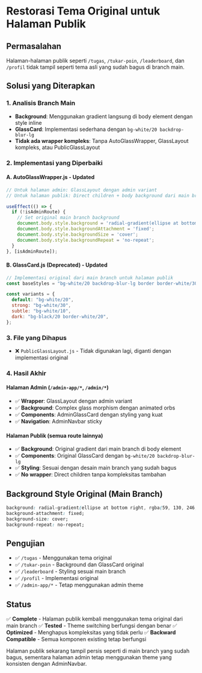 # Restorasi Tema Original untuk Halaman Publik

## Permasalahan
Halaman-halaman publik seperti `/tugas`, `/tukar-poin`, `/leaderboard`, dan `/profil` tidak tampil seperti tema asli yang sudah bagus di branch main.

## Solusi yang Diterapkan

### 1. Analisis Branch Main
- **Background**: Menggunakan gradient langsung di body element dengan style inline
- **GlassCard**: Implementasi sederhana dengan `bg-white/20 backdrop-blur-lg`
- **Tidak ada wrapper kompleks**: Tanpa AutoGlassWrapper, GlassLayout kompleks, atau PublicGlassLayout

### 2. Implementasi yang Diperbaiki

#### A. AutoGlassWrapper.js - Updated
```javascript
// Untuk halaman admin: GlassLayout dengan admin variant
// Untuk halaman publik: Direct children + body background dari main branch

useEffect(() => {
  if (!isAdminRoute) {
    // Set original main branch background
    document.body.style.background = 'radial-gradient(ellipse at bottom right, rgba(59, 130, 246, 0.15), rgba(245, 245, 244, 0.95)), linear-gradient(135deg, #fafaf9 0%, #f8fafc 50%, #dbeafe 100%)';
    document.body.style.backgroundAttachment = 'fixed';
    document.body.style.backgroundSize = 'cover';
    document.body.style.backgroundRepeat = 'no-repeat';
  }
}, [isAdminRoute]);
```

#### B. GlassCard.js (Deprecated) - Updated
```javascript
// Implementasi original dari main branch untuk halaman publik
const baseStyles = "bg-white/20 backdrop-blur-lg border border-white/30 shadow-xl rounded-2xl";

const variants = {
  default: "bg-white/20",
  strong: "bg-white/30", 
  subtle: "bg-white/10",
  dark: "bg-black/20 border-white/20",
};
```

### 3. File yang Dihapus
- ❌ `PublicGlassLayout.js` - Tidak digunakan lagi, diganti dengan implementasi original

### 4. Hasil Akhir

#### Halaman Admin (`/admin-app/*`, `/admin/*`)
- ✅ **Wrapper**: GlassLayout dengan admin variant
- ✅ **Background**: Complex glass morphism dengan animated orbs
- ✅ **Components**: AdminGlassCard dengan styling yang kuat
- ✅ **Navigation**: AdminNavbar sticky

#### Halaman Publik (semua route lainnya)  
- ✅ **Background**: Original gradient dari main branch di body element
- ✅ **Components**: Original GlassCard dengan `bg-white/20 backdrop-blur-lg`
- ✅ **Styling**: Sesuai dengan desain main branch yang sudah bagus
- ✅ **No wrapper**: Direct children tanpa kompleksitas tambahan

## Background Style Original (Main Branch)
```css
background: radial-gradient(ellipse at bottom right, rgba(59, 130, 246, 0.15), rgba(245, 245, 244, 0.95)), linear-gradient(135deg, #fafaf9 0%, #f8fafc 50%, #dbeafe 100%);
background-attachment: fixed;
background-size: cover;
background-repeat: no-repeat;
```

## Pengujian
- ✅ `/tugas` - Menggunakan tema original
- ✅ `/tukar-poin` - Background dan GlassCard original
- ✅ `/leaderboard` - Styling sesuai main branch
- ✅ `/profil` - Implementasi original
- ✅ `/admin-app/*` - Tetap menggunakan admin theme

## Status
✅ **Complete** - Halaman publik kembali menggunakan tema original dari main branch
✅ **Tested** - Theme switching berfungsi dengan benar
✅ **Optimized** - Menghapus kompleksitas yang tidak perlu
✅ **Backward Compatible** - Semua komponen existing tetap berfungsi

Halaman publik sekarang tampil persis seperti di main branch yang sudah bagus, sementara halaman admin tetap menggunakan theme yang konsisten dengan AdminNavbar.
